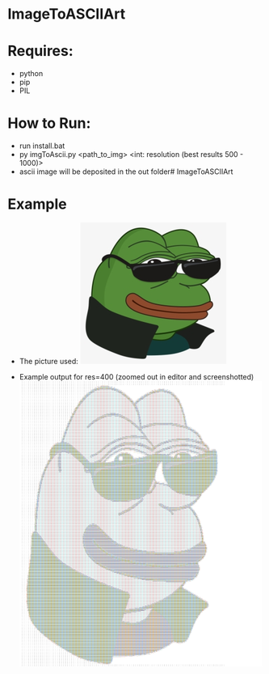 # ImageToASCIIArt

# Requires:
* python
* pip
* PIL

# How to Run:
* run install.bat
* py imgToAscii.py <path_to_img> <int: resolution (best results 500 - 1000)>
* ascii image will be deposited in the out folder# ImageToASCIIArt

# Example
* The picture used:
![Alt text](/assets/pepeCool.png)

* Example output for res=400 (zoomed out in editor and screenshotted)
![Alt text](/out/ascii.png)